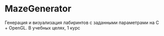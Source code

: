 # MazeGenerator
Генерация и визуализация лабиринтов с заданными параметрами на C + OpenGL. В учебных целях, 1 курс
